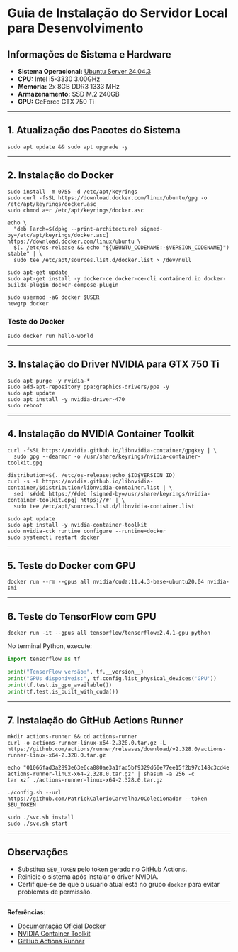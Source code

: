 # Guia de Instalação do Servidor Local para Desenvolvimento

## Informações de Sistema e Hardware

- **Sistema Operacional:** [Ubuntu Server 24.04.3](https://ubuntu.com/download/server/thank-you?version=24.04.3&architecture=amd64&lts=true)
- **CPU:** Intel i5-3330 3.00GHz
- **Memória:** 2x 8GB DDR3 1333 MHz  
- **Armazenamento:** SSD M.2 240GB
- **GPU:** GeForce GTX 750 Ti

---

## 1. Atualização dos Pacotes do Sistema

```shell
sudo apt update && sudo apt upgrade -y
```

---

## 2. Instalação do Docker

```shell
sudo install -m 0755 -d /etc/apt/keyrings
sudo curl -fsSL https://download.docker.com/linux/ubuntu/gpg -o /etc/apt/keyrings/docker.asc
sudo chmod a+r /etc/apt/keyrings/docker.asc

echo \
  "deb [arch=$(dpkg --print-architecture) signed-by=/etc/apt/keyrings/docker.asc] https://download.docker.com/linux/ubuntu \
  $(. /etc/os-release && echo "${UBUNTU_CODENAME:-$VERSION_CODENAME}") stable" | \
  sudo tee /etc/apt/sources.list.d/docker.list > /dev/null

sudo apt-get update
sudo apt-get install -y docker-ce docker-ce-cli containerd.io docker-buildx-plugin docker-compose-plugin

sudo usermod -aG docker $USER
newgrp docker
```

### Teste do Docker

```shell
sudo docker run hello-world
```

---

## 3. Instalação do Driver NVIDIA para GTX 750 Ti

```shell
sudo apt purge -y nvidia-*
sudo add-apt-repository ppa:graphics-drivers/ppa -y
sudo apt update
sudo apt install -y nvidia-driver-470
sudo reboot
```

---

## 4. Instalação do NVIDIA Container Toolkit

```shell
curl -fsSL https://nvidia.github.io/libnvidia-container/gpgkey | \
  sudo gpg --dearmor -o /usr/share/keyrings/nvidia-container-toolkit.gpg

distribution=$(. /etc/os-release;echo $ID$VERSION_ID)
curl -s -L https://nvidia.github.io/libnvidia-container/$distribution/libnvidia-container.list | \
  sed 's#deb https://#deb [signed-by=/usr/share/keyrings/nvidia-container-toolkit.gpg] https://#' | \
  sudo tee /etc/apt/sources.list.d/libnvidia-container.list

sudo apt update
sudo apt install -y nvidia-container-toolkit
sudo nvidia-ctk runtime configure --runtime=docker
sudo systemctl restart docker
```

---

## 5. Teste do Docker com GPU

```shell
docker run --rm --gpus all nvidia/cuda:11.4.3-base-ubuntu20.04 nvidia-smi
```

---

## 6. Teste do TensorFlow com GPU

```shell
docker run -it --gpus all tensorflow/tensorflow:2.4.1-gpu python
```

No terminal Python, execute:

```python
import tensorflow as tf

print("TensorFlow versão:", tf.__version__)
print("GPUs disponíveis:", tf.config.list_physical_devices('GPU'))
print(tf.test.is_gpu_available())
print(tf.test.is_built_with_cuda())
```

---

## 7. Instalação do GitHub Actions Runner

```shell
mkdir actions-runner && cd actions-runner
curl -o actions-runner-linux-x64-2.328.0.tar.gz -L https://github.com/actions/runner/releases/download/v2.328.0/actions-runner-linux-x64-2.328.0.tar.gz

echo "01066fad3a2893e63e6ca880ae3a1fad5bf9329d60e77ee15f2b97c148c3cd4e  actions-runner-linux-x64-2.328.0.tar.gz" | shasum -a 256 -c
tar xzf ./actions-runner-linux-x64-2.328.0.tar.gz

./config.sh --url https://github.com/PatrickCalorioCarvalho/OColecionador --token SEU_TOKEN

sudo ./svc.sh install
sudo ./svc.sh start
```

---

## Observações

- Substitua `SEU_TOKEN` pelo token gerado no GitHub Actions.
- Reinicie o sistema após instalar o driver NVIDIA.
- Certifique-se de que o usuário atual está no grupo `docker` para evitar problemas de permissão.

---

**Referências:**
- [Documentação Oficial Docker](https://docs.docker.com/engine/install/ubuntu/)
- [NVIDIA Container Toolkit](https://docs.nvidia.com/datacenter/cloud-native/container-toolkit/latest/install-guide.html)
- [GitHub Actions Runner](https://docs.github.com/en/actions/hosting-your-own-runners/about-self-hosted-runners)